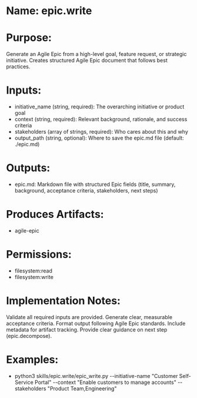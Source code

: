 # Name: epic.write

# Purpose:
Generate an Agile Epic from a high-level goal, feature request, or strategic initiative. Creates structured Agile Epic document that follows best practices.

# Inputs:
- initiative_name (string, required): The overarching initiative or product goal
- context (string, required): Relevant background, rationale, and success criteria
- stakeholders (array of strings, required): Who cares about this and why
- output_path (string, optional): Where to save the epic.md file (default: ./epic.md)

# Outputs:
- epic.md: Markdown file with structured Epic fields (title, summary, background, acceptance criteria, stakeholders, next steps)

# Produces Artifacts:
- agile-epic

# Permissions:
- filesystem:read
- filesystem:write

# Implementation Notes:
Validate all required inputs are provided. Generate clear, measurable acceptance criteria. Format output following Agile Epic standards. Include metadata for artifact tracking. Provide clear guidance on next step (epic.decompose).

# Examples:
- python3 skills/epic.write/epic_write.py --initiative-name "Customer Self-Service Portal" --context "Enable customers to manage accounts" --stakeholders "Product Team,Engineering"
